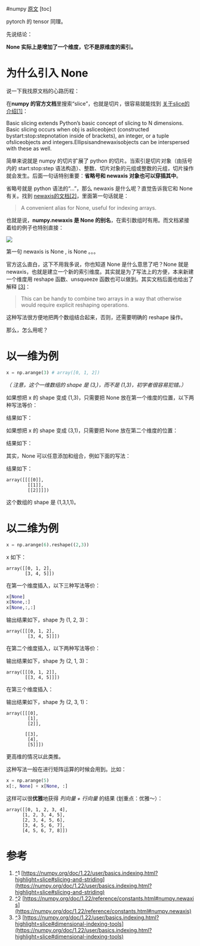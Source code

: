 #numpy 
[原文](https://zhuanlan.zhihu.com/p/486373530)
[toc]

pytorch 的 tensor 同理。

先说结论：

**None 实际上是增加了一个维度，它不是原维度的索引。** 

#  为什么引入 None

说一下我找原文档的心路历程：

在**numpy 的官方文档**里搜索“slice”，也就是切片，很容易就能找到 [关于slice的介绍](https://link.zhihu.com/?target=https%3A//numpy.org/doc/1.22/user/basics.indexing.html%3Fhighlight%3Dslice%23slicing-and-striding)[\[1\]](#ref_1)：

Basic slicing extends Python’s basic concept of slicing to N dimensions. Basic slicing occurs when obj is asliceobject (constructed bystart:stop:stepnotation inside of brackets), an integer, or a tuple ofsliceobjects and integers.Ellipsisandnewaxisobjects can be interspersed with these as well.

简单来说就是 numpy 的切片扩展了 python 的切片。当索引是切片对象（由括号内的 start:stop:step 语法构造）、整数、切片对象的元组或整数的元组，切片操作就会发生。后面一句话特别重要：**省略号和 newaxis 对象也可以穿插其中**。

省略号就是 python 语法的“…”，那么 newaxis 是什么呢？直觉告诉我它和 None 有关。找到 [newaxis的文档](https://link.zhihu.com/?target=https%3A//numpy.org/doc/1.22/reference/constants.html%23numpy.newaxis)[\[2\]](#ref_2)，里面第一句话就是：

> A convenient alias for None, useful for indexing arrays.

也就是说，**numpy.newaxis 是 None 的别名**，在索引数组时有用。而文档紧接着给的例子也特别直接：

![](https://pic4.zhimg.com/v2-bcdf62241b43bd20331ba938d8ca4633_b.jpg)

第一句 newaxis is None , is None 。。。

官方这么直白，这下不用我多说，你也知道 None 是什么意思了吧？None 就是 newaxis，也就是建立一个新的索引维度。其实就是为了写法上的方便，本来新建一个维度用 reshape 函数、unsqueeze 函数也可以做到。其实文档后面也给出了解释 [\[3\]](#ref_3)：

> This can be handy to combine two arrays in a way that otherwise would require explicit reshaping operations.

这种写法很方便地把两个数组结合起来，否则，还需要明确的 reshape 操作。

那么，怎么用呢？

# 以一维为例


```python
x = np.arange(3) # array([0, 1, 2])
```

_（ 注意，这个一维数组的 shape 是 (3,)，而不是 (1,3)，初学者很容易犯错。）_

如果想把 x 的 shape 变成 (1,3)，只需要把 None 放在第一个维度的位置，以下两种写法等价：

结果如下：

如果想把 x 的 shape 变成 (3,1)，只需要把 None 放在第二个维度的位置：

结果如下：

其实，None 可以任意添加和组合，例如下面的写法：

结果如下：

```shell
array([[[[0]],
        [[1]],
        [[2]]]])
```

这个数组的 shape 是 (1,3,1,1)。

# 以二维为例


```python
x = np.arange(6).reshape((2,3))
```

x 如下：

```shell
array([[0, 1, 2],
       [3, 4, 5]])
```

在第一个维度插入，以下三种写法等价：

```python
x[None]
x[None,:]
x[None,:,:]
```

输出结果如下，shape 为 (1, 2, 3)：

```shell
array([[[0, 1, 2],
        [3, 4, 5]]])
```

在第二个维度插入，以下两种写法等价：

输出结果如下，shape 为 (2, 1, 3)：

```shell
array([[[0, 1, 2]],
       [[3, 4, 5]]])
```

在第三个维度插入：

输出结果如下，shape 为 (2, 3, 1)：

```shell
array([[[0],
        [1],
        [2]],

       [[3],
        [4],
        [5]]])
```

更高维的情况以此类推。

这种写法一般在进行矩阵运算的时候会用到。比如：

```python
x = np.arange(5)
x[:, None] + x[None, :]
```

这样可以很**优雅**地获得 _列向量 + 行向量_ 的结果 (划重点：优雅～）：

```shell
array([[0, 1, 2, 3, 4],
      [1, 2, 3, 4, 5],
      [2, 3, 4, 5, 6],
      [3, 4, 5, 6, 7],
      [4, 5, 6, 7, 8]])
```

# 参考


1.  [^](#ref_1_0)1 [https://numpy.org/doc/1.22/user/basics.indexing.html?highlight=slice#slicing-and-striding](https://numpy.org/doc/1.22/user/basics.indexing.html?highlight=slice#slicing-and-striding)
2.  [^](#ref_2_0)2 [https://numpy.org/doc/1.22/reference/constants.html#numpy.newaxis](https://numpy.org/doc/1.22/reference/constants.html#numpy.newaxis)
3.  [^](#ref_3_0)3 [https://numpy.org/doc/1.22/user/basics.indexing.html?highlight=slice#dimensional-indexing-tools](https://numpy.org/doc/1.22/user/basics.indexing.html?highlight=slice#dimensional-indexing-tools)